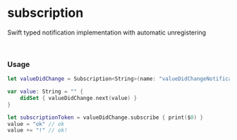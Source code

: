 # subscription

Swift typed notification implementation with automatic unregistering

<br />

### Usage

```swift
let valueDidChange = Subscription<String>(name: "valueDidChangeNotification")

var value: String = "" {
    didSet { valueDidChange.next(value) }
}

let subscriptionToken = valueDidChange.subscribe { print($0) }
value = "ok" // ok
value += "!" // ok!
```



